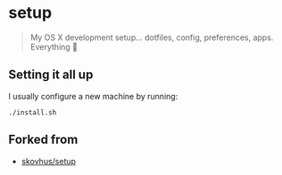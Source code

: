 # setup

> My OS X development setup... dotfiles, config, preferences, apps. Everything 🐙


## Setting it all up

I usually configure a new machine by running:

    ./install.sh



## Forked from
- [skovhus/setup](https://github.com/skovhus/setup)
